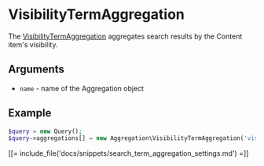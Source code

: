 # VisibilityTermAggregation

The [VisibilityTermAggregation](../../api/php_api/php_api_reference/classes/Ibexa-Contracts-Core-Repository-Values-Content-Query-Aggregation-VisibilityTermAggregation.html) aggregates search results by the Content item's visibility.

## Arguments

- `name` - name of the Aggregation object

## Example

``` php
$query = new Query();
$query->aggregations[] = new Aggregation\VisibilityTermAggregation('visibility');
```

[[= include_file('docs/snippets/search_term_aggregation_settings.md') =]]
